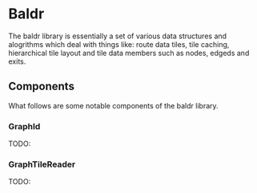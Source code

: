 # Baldr #

The baldr library is essentially a set of various data structures and alogrithms which deal with things like: route data tiles, tile caching, hierarchical tile layout and tile data members such as nodes, edgeds and exits.

## Components ##

What follows are some notable components of the baldr library.

### GraphId ###

TODO:

### GraphTileReader ###

TODO:
